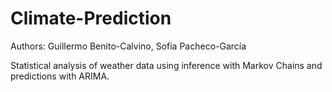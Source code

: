 # Climate-Prediction

Authors: Guillermo Benito-Calvino, Sofia Pacheco-García

Statistical analysis of weather data using inference with Markov Chains and predictions with ARIMA.
